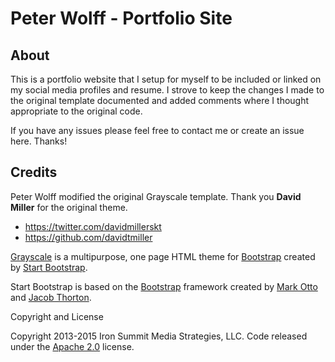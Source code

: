 # Peter Wolff - Portfolio Site

## About

This is a portfolio website that I setup for myself to be included or linked on my social media profiles and resume. I strove to keep the changes I made to the original template documented and added comments where I thought appropriate to the original code.

If you have any issues please feel free to contact me or create an issue here. Thanks!

## Credits

Peter Wolff modified the original Grayscale template.
Thank you **David Miller** for the original theme.

* https://twitter.com/davidmillerskt
* https://github.com/davidtmiller

[Grayscale](http://startbootstrap.com/template-overviews/grayscale/) is a multipurpose, one page HTML theme for [Bootstrap](http://getbootstrap.com/) created by [Start Bootstrap](http://startbootstrap.com/).

Start Bootstrap is based on the [Bootstrap](http://getbootstrap.com/) framework created by [Mark Otto](https://twitter.com/mdo) and [Jacob Thorton](https://twitter.com/fat).

Copyright and License

Copyright 2013-2015 Iron Summit Media Strategies, LLC. Code released under the [Apache 2.0](https://github.com/IronSummitMedia/startbootstrap-grayscale/blob/gh-pages/LICENSE) license.
